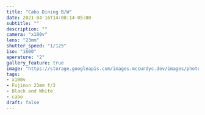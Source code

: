 ```yaml
---
title: "Cabo Dining B/W"
date: 2021-04-16T14:08:14-05:00
subtitle: ""
description: ""
camera: "x100v"
lens: "23mm"
shutter_speed: "1/125"
iso: "1600"
aperature: "2"
gallery_feature: true
image: "https://storage.googleapis.com/images.mccurdyc.dev/images/photography/2021-04-16-cabo-x100v-s125-f2-i1600.jpg"
tags:
- x100v
- Fujinon 23mm f/2
- Black and White
- cabo
draft: false
---
```

